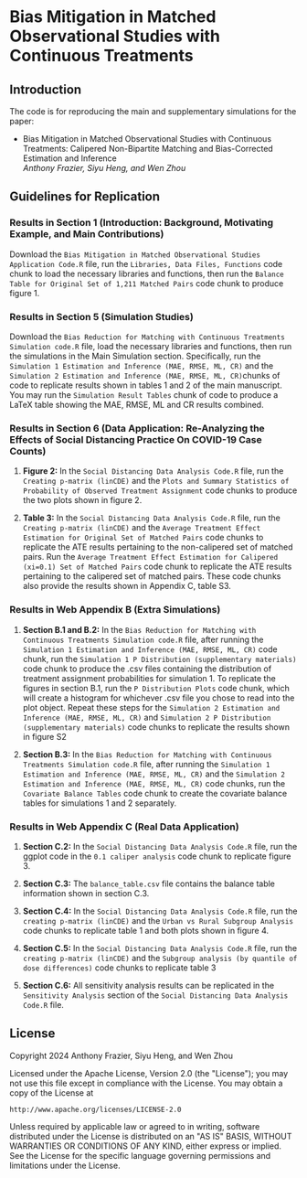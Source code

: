 # Bias Mitigation in Matched Observational Studies with Continuous Treatments

## Introduction

The code is for reproducing the main and supplementary simulations for the paper:

* Bias Mitigation in Matched Observational Studies with Continuous Treatments: Calipered Non-Bipartite Matching and Bias-Corrected Estimation and Inference
<br /><i>Anthony Frazier, Siyu Heng, and Wen Zhou</i><br>

## Guidelines for Replication

### Results in Section 1 (Introduction: Background, Motivating Example, and Main Contributions)

Download the `Bias Mitigation in Matched Observational Studies Application Code.R` file, run the `Libraries, Data Files, Functions` code chunk to load the necessary libraries and functions, then run the `Balance Table for Original Set of 1,211 Matched Pairs` code chunk to produce figure 1. 

### Results in Section 5 (Simulation Studies)
  
Download the `Bias Reduction for Matching with Continuous Treatments Simulation code.R` file, load the necessary libraries and functions, then run the simulations in the Main Simulation section. Specifically, run the `Simulation 1 Estimation and Inference (MAE, RMSE, ML, CR)` and the `Simulation 2 Estimation and Inference (MAE, RMSE, ML, CR)`chunks of code to replicate results shown in tables 1 and 2 of the main manuscript. You may run the `Simulation Result Tables` chunk of code to produce a LaTeX table showing the MAE, RMSE, ML and CR results combined. 

### Results in Section 6 (Data Application: Re-Analyzing the Effects of Social Distancing Practice On COVID-19 Case Counts)

1) **Figure 2:** In the `Social Distancing Data Analysis Code.R` file, run the `Creating p-matrix (linCDE)` and the `Plots and Summary Statistics of Probability of Observed Treatment Assignment` code chunks to produce the two plots shown in figure 2.

2) **Table 3:** In the `Social Distancing Data Analysis Code.R` file, run the `Creating p-matrix (linCDE)` and the `Average Treatment Effect Estimation for Original Set of Matched Pairs` code chunks to replicate the ATE results pertaining to the non-calipered set of matched pairs. Run the `Average Treatment Effect Estimation for Calipered (xi=0.1) Set of Matched Pairs` code chunk to replicate the ATE results pertaining to the calipered set of matched pairs. These code chunks also provide the results shown in Appendix C, table S3. 

### Results in Web Appendix B (Extra Simulations)

1) **Section B.1 and B.2:** In the `Bias Reduction for Matching with Continuous Treatments Simulation code.R` file, after running the `Simulation 1 Estimation and Inference (MAE, RMSE, ML, CR)` code chunk, run the `Simulation 1 P Distribution (supplementary materials)` code chunk to produce the .csv files containing the distribution of treatment assignment probabilities for simulation 1. To replicate the figures in section B.1, run the `P Distribution Plots` code chunk, which will create a histogram for whichever .csv file you chose to read into the plot object. Repeat these steps for the `Simulation 2 Estimation and Inference (MAE, RMSE, ML, CR)` and `Simulation 2 P Distribution (supplementary materials)` code chunks to replicate the results shown in figure S2

2) **Section B.3:** In the `Bias Reduction for Matching with Continuous Treatments Simulation code.R` file, after running the `Simulation 1 Estimation and Inference (MAE, RMSE, ML, CR)` and the `Simulation 2 Estimation and Inference (MAE, RMSE, ML, CR)` code chunks, run the `Covariate Balance Tables` code chunk to create the covariate balance tables for simulations 1 and 2 separately.

### Results in Web Appendix C (Real Data Application)

1) **Section C.2:** In the `Social Distancing Data Analysis Code.R` file, run the ggplot code in the `0.1 caliper analysis` code chunk to replicate figure 3. 

2) **Section C.3:** The `balance_table.csv` file contains the balance table information shown in section C.3.

3) **Section C.4:** In the `Social Distancing Data Analysis Code.R` file, run the `creating p-matrix (linCDE)` and the `Urban vs Rural Subgroup Analysis` code chunks to replicate table 1 and both plots shown in figure 4.

4) **Section C.5:** In the `Social Distancing Data Analysis Code.R` file, run the `creating p-matrix (linCDE)` and the `Subgroup analysis (by quantile of dose differences)` code chunks to replicate table 3

5) **Section C.6:** All sensitivity analysis results can be replicated in the `Sensitivity Analysis` section of the `Social Distancing Data Analysis Code.R` file.

## License
Copyright 2024 Anthony Frazier, Siyu Heng, and Wen Zhou

Licensed under the Apache License, Version 2.0 (the "License");
you may not use this file except in compliance with the License.
You may obtain a copy of the License at

    http://www.apache.org/licenses/LICENSE-2.0

Unless required by applicable law or agreed to in writing, software
distributed under the License is distributed on an "AS IS" BASIS,
WITHOUT WARRANTIES OR CONDITIONS OF ANY KIND, either express or implied.
See the License for the specific language governing permissions and
limitations under the License.
